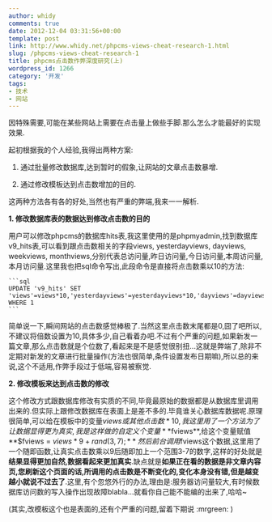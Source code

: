 ```yaml
---
author: whidy
comments: true
date: 2012-12-04 03:31:56+00:00
template: post
link: http://www.whidy.net/phpcms-views-cheat-research-1.html
slug: /phpcms-views-cheat-research-1
title: phpcms点击数作弊深度研究(上)
wordpress_id: 1266
category: '开发'
tags:
- 技术
- 网站
---
```


因特殊需要,可能在某些网站上需要在点击量上做些手脚.那么怎么才能最好的实现效果.

起初根据我的个人经验,我得出两种方案:



	
  1. 通过批量修改数据库,达到暂时的假象,让网站的文章点击数暴增.

	
  2. 通过修改模板达到点击数增加的目的.


这两种方法各有各的好处,当然也有严重的弊端,我来一一解析.

<!-- more -->

**1. 修改数据库表的数据达到修改点击数的目的**

用户可以修改phpcms的数据库hits表,我这里使用的是phpmyadmin,找到数据库v9_hits表,可以看到跟点击数相关的字段views, yesterdayviews, dayviews, weekviews, monthviews,分别代表总访问量,昨日访问量,今日访问量,本周访问量,本月访问量.这里我也把sql命令写出,此段命令是直接将点击数乘以10的方法:


    
    ```sql
    UPDATE 'v9_hits' SET 'views'=views*10,'yesterdayviews'=yesterdayviews*10,'dayviews'=dayviews*10,'weekviews'=weekviews*10,'monthviews'=monthviews*10 WHERE 1
    ```



简单说一下,瞬间网站的点击数感觉棒极了.当然这里点击数末尾都是0,囧了吧所以,不建议将倍数设置为10,具体多少,自己看着办吧.不过有个严重的问题,如果新发一篇文章,那么点击数就是个位数了,看起来是不是感觉很别扭...这就是弊端了,除非不定期对新发的文章进行批量操作(方法也很简单,条件设置发布日期嘛),所以总的来说,这个不适用,作弊手段过于低端,容易被察觉.

**2. 修改模板来达到点击数的修改**

这个修改方式跟数据库修改有实质的不同,毕竟最原始的数据都是从数据库里调用出来的.但实际上跟修改数据库在表面上是差不多的.毕竟谁关心数据库数据呢.原理很简单,可以给在模板中的变量$views或其他点击数*10,我这里用了一个方法为了让数据显得更为真实,我是这样做的自定义个变量**$fviews**,给这个变量赋值**$fviews = $views*9 + rand(3,7);**然后前台调用$fviews这个数据,这里用了一个随即函数,让真实点击数乘以9后随即加上一个范围3-7的数字,这样的好处就是**结果显得更加自然,数据看起来更加真实**.缺点就是**如果正在看的数据是非文章内容页,您刷新这个页面的话,所调用的点击数是不断变化的,变化本身没有错,但是越变越小就说不过去了**.这里,有个忽悠外行的办法,理由是:服务器访问量较大,有时候数据库访问数的写入操作出现故障blabla...就看你自己能不能编的出来了,哈哈~

(其实,改模板这个也是表面的,还有个严重的问题,留着下期说 :mrgreen: )
